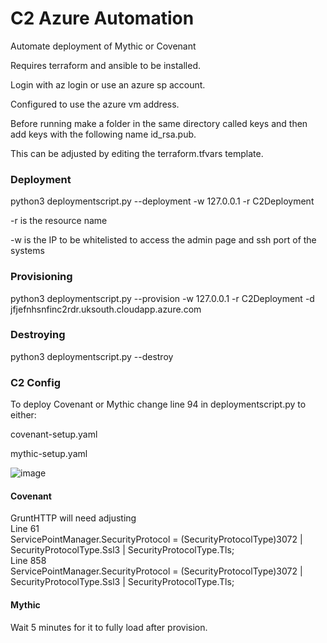 # C2 Azure Automation

Automate deployment of Mythic or Covenant

Requires terraform and ansible to be installed.

Login with az login or use an azure sp account.

Configured to use the azure vm address.

Before running make a folder in the same directory called keys and then add keys with the following name id_rsa.pub.

This can be adjusted by editing the terraform.tfvars template.

### Deployment

python3 deploymentscript.py --deployment -w 127.0.0.1 -r C2Deployment

-r is the resource name

-w is the IP to be whitelisted to access the admin page and ssh port of the systems

### Provisioning

python3 deploymentscript.py --provision -w 127.0.0.1 -r C2Deployment -d jfjefnhsnfinc2rdr.uksouth.cloudapp.azure.com

### Destroying

python3 deploymentscript.py --destroy

### C2 Config

To deploy Covenant or Mythic change line 94 in deploymentscript.py to either:

covenant-setup.yaml

mythic-setup.yaml

![image](https://user-images.githubusercontent.com/57568210/140077921-19b16f13-3c93-4061-9de3-c29b2fb31df9.png)

#### Covenant

GruntHTTP will need adjusting\
Line 61\
ServicePointManager.SecurityProtocol = (SecurityProtocolType)3072 | SecurityProtocolType.Ssl3 | SecurityProtocolType.Tls;\
Line 858\
ServicePointManager.SecurityProtocol = (SecurityProtocolType)3072 | SecurityProtocolType.Ssl3 | SecurityProtocolType.Tls;

#### Mythic
Wait 5 minutes for it to fully load after provision.


